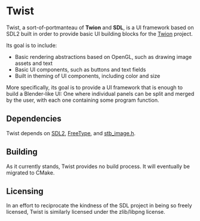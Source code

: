 # Twist
Twist, a sort-of-portmanteau of **Twion** and **SDL**, is a UI framework based on SDL2 built in order to provide basic UI building blocks for the [Twion](https://github.com/TheMonsterFromTheDeep/twion/edit/master/README.md) project.

Its goal is to include:
- Basic rendering abstractions based on OpenGL, such as drawing image assets and text
- Basic UI components, such as buttons and text fields
- Built in theming of UI components, including color and size

More specifically, its goal is to provide a UI framework that is enough to build a Blender-like UI: One where individual panels can be split and merged by the user, with each one containing some program function.

## Dependencies
Twist depends on [SDL2](https://www.libsdl.org/), [FreeType](https://www.freetype.org/), and [stb_image.h](https://github.com/nothings/stb/blob/master/stb_image.h).

## Building
As it currently stands, Twist provides no build process. It will eventually be migrated to CMake.

## Licensing
In an effort to reciprocate the kindness of the SDL project in being so freely licensed, Twist is similarly licensed under the zlib/libpng license.
